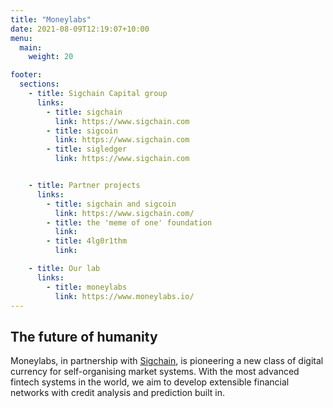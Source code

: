 ```yaml
---
title: "Moneylabs"
date: 2021-08-09T12:19:07+10:00
menu:
  main:
    weight: 20

footer:
  sections:
    - title: Sigchain Capital group
      links:
        - title: sigchain
          link: https://www.sigchain.com
        - title: sigcoin
          link: https://www.sigchain.com
        - title: sigledger
          link: https://www.sigchain.com


    - title: Partner projects
      links:
        - title: sigchain and sigcoin
          link: https://www.sigchain.com/
        - title: the 'meme of one' foundation
          link:
        - title: 4lg0r1thm
          link:

    - title: Our lab
      links:
        - title: moneylabs
          link: https://www.moneylabs.io/
---
```


## The future of humanity

Moneylabs, in partnership with [Sigchain](https://www.sigchain.com), is pioneering a new class of digital currency for self-organising market systems. With the most advanced fintech systems in the world, we aim to develop extensible financial networks with credit analysis and prediction built in.
